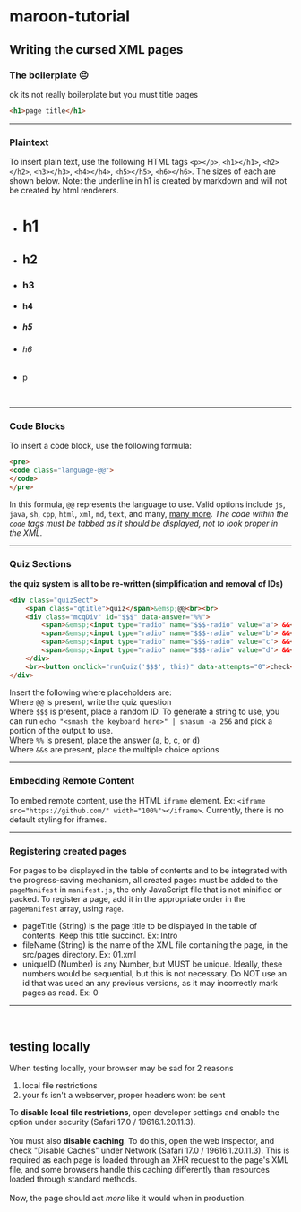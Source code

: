 # maroon-tutorial

## Writing the cursed XML pages

### The boilerplate 😔
ok its not really boilerplate but you must title pages

```html
<h1>page title</h1>
```
<hr>

### Plaintext

To insert plain text, use the following HTML tags
`<p></p>`, `<h1></h1>`, `<h2></h2>`, `<h3></h3>`, `<h4></h4>`, `<h5></h5>`, `<h6></h6>`. The sizes of each are shown below. Note: the underline in h1 is created by markdown and will not be created by html renderers.

<ul>
<li><h1>h1</h1></li>
<li><h2>h2</h2></li>
<li><h3>h3</h3></li>
<li><h4>h4</h4></li>
<li><h5>h5</h5></li>
<li><h6>h6</h6></li>
<li><p>p</p></li>
</ul>
<br><hr>

### Code Blocks<br>

To insert a code block, use the following formula:

```html
<pre>
<code class="language-@@">
</code>
</pre>
```

In this formula, `@@` represents the language to use. Valid options include `js`, `java`, `sh`, `cpp`, `html`, `xml`, `md`, `text`, and many, [many more](https://highlightjs.readthedocs.io/en/latest/supported-languages.html). _The code within the `code` tags must be tabbed as it should be displayed, not to look proper in the XML._
<br><hr>

### Quiz Sections

**the quiz system is all to be re-written (simplification and removal of IDs)**

```html
<div class="quizSect">
    <span class="qtitle">quiz</span>&emsp;@@<br><br>
    <div class="mcqDiv" id="$$$" data-answer="%%">
        <span>&emsp;<input type="radio" name="$$$-radio" value="a"> &&</span><br>
        <span>&emsp;<input type="radio" name="$$$-radio" value="b"> &&</span><br>
        <span>&emsp;<input type="radio" name="$$$-radio" value="c"> &&</span><br>
        <span>&emsp;<input type="radio" name="$$$-radio" value="d"> &&</span>
    </div>
    <br><button onclick="runQuiz('$$$', this)" data-attempts="0">check</button>
</div>
```

Insert the following where placeholders are:<br>
Where `@@` is present, write the quiz question<br>
Where `$$$` is present, place a random ID. To generate a string to use, you can run `echo "<smash the keyboard here>" | shasum -a 256` and pick a portion of the output to use.<br>
Where `%%` is present, place the answer (a, b, c, or d)<br>
Where `&&`s are present, place the multiple choice options
<br><hr>

### Embedding Remote Content

To embed remote content, use the HTML `iframe` element. Ex: `<iframe src="https://github.com/" width="100%"></iframe>`. Currently, there is no default styling for iframes.<br><hr>

### Registering created pages

For pages to be displayed in the table of contents and to be integrated with the progress-saving mechanism, all created pages must be added to the `pageManifest` in `manifest.js`, the only JavaScript file that is not minified or packed. To register a page, add it in the appropriate order in the `pageManifest` array, using `Page`. 

<ul>
<li>pageTitle (String) is the page title to be displayed in the table of contents. Keep this title succinct. Ex: Intro</li>
<li>fileName (String) is the name of the XML file containing the page, in the src/pages directory. Ex: 01.xml</li>
<li>uniqueID (Number) is any Number, but MUST be unique. Ideally, these numbers would be sequential, but this is not necessary. Do NOT use an id that was used an any previous versions, as it may incorrectly mark pages as read. Ex: 0</li>
</ul><hr><br>

## testing locally

When testing locally, your browser may be sad for 2 reasons<br>

<ol>
<li>local file restrictions</li>
<li>your fs isn't a webserver, proper headers wont be sent</li>
</ol>
To <b>disable local file restrictions</b>, open developer settings and enable the option under security (Safari 17.0 / 19616.1.20.11.3).<br><br>
You must also <b>disable caching</b>. To do this, open the web inspector, and check "Disable Caches" under Network (Safari 17.0 / 19616.1.20.11.3). This is required as each page is loaded through an XHR request to the page's XML file, and some browsers handle this caching differently than resources loaded through standard methods.<br><br>
Now, the page should act <i>more</i> like it would when in production.
